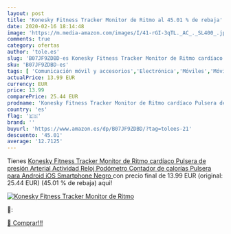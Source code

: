 ```yaml
---
layout: post
title: 'Konesky Fitness Tracker Monitor de Ritmo al 45.01 % de rebaja'
date: 2020-02-16 18:14:48
image: 'https://m.media-amazon.com/images/I/41-rGI-3qTL._AC_._SL400_.jpg'
comments: true
category: ofertas
author: 'tole.es'
slug: 'B07JF9ZDBD-es Konesky Fitness Tracker Monitor de Ritmo cardíaco Pulsera...'
sku: 'B07JF9ZDBD-es'
tags: [ 'Comunicación móvil y accesorios','Electrónica','Móviles','Móviles y smartphones libres','Smartwatches','Tecnología para vestir','android', ]
actualPrice: 13.99 EUR
currency: EUR
price: 13.99
comparePrice: 25.44 EUR
prodname: 'Konesky Fitness Tracker Monitor de Ritmo cardíaco Pulsera de presión Arterial Actividad Reloj Podómetro Contador de calorías Pulsera para Android iOS Smartphone  Negro '
country: 'es'
flag: '🇪🇸'
brand: ''
buyurl: 'https://www.amazon.es/dp/B07JF9ZDBD/?tag=tolees-21'
descuento: '45.01'
average: '12.7125'
---
```


Tienes [Konesky Fitness Tracker Monitor de Ritmo cardíaco Pulsera de presión Arterial Actividad Reloj Podómetro Contador de calorías Pulsera para Android iOS Smartphone  Negro ](https://www.amazon.es/dp/B07JF9ZDBD/?tag=tolees-21) con precio final de  13.99 EUR (original: 25.44 EUR) (45.01 %  de rebaja) aqui!

[![Konesky Fitness Tracker Monitor de Ritmo](https://m.media-amazon.com/images/I/41-rGI-3qTL._AC_._SL400_.jpg)](https://www.amazon.es/dp/B07JF9ZDBD/?tag=tolees-21)

🔎:


[🛒 Comprar!!!](https://www.amazon.es/dp/B07JF9ZDBD/?tag=tolees-21)
